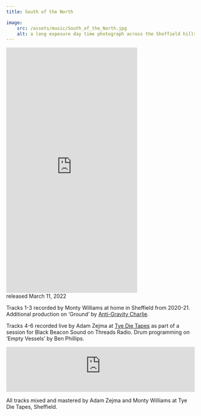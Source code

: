 ```yaml
---
title: South of the North

image:
    src: /assets/music/South_of_the_North.jpg
    alt: a long exposure day time photograph across the Sheffield hills
---
```

<section class = "centered">
<iframe style="border: 0; width: 350px; height: 654px;" src="https://bandcamp.com/EmbeddedPlayer/album=691583680/size=large/bgcol=333333/linkcol=ffffff/transparent=true/" seamless><a href="https://monoworks.bandcamp.com/album/south-of-the-north">South of the North by Mono Works</a></iframe>
</section>
<section class = "narrow" markdown=1>
released March 11, 2022

Tracks 1-3 recorded by Monty Williams at home in Sheffield from 2020-21. Additional production on ‘Ground’ by [Anti-Gravity Charlie][website].

Tracks 4-6 recorded live by Adam Zejma at [Tye Die Tapes][website2] as part of a session for Black Beacon Sound on Threads Radio. Drum programming on ‘Empty Vessels’ by Ben Phillips.

<iframe width="100%" height="120" src="https://player-widget.mixcloud.com/widget/iframe/?hide_cover=1&feed=%2FThreadsRadio%2Fblack-beacon-sound-takeover-w-mono-works-threadssheffield-18-dec-20%2F" frameborder="0" ></iframe>

All tracks mixed and mastered by Adam Zejma and Monty Williams at Tye Die Tapes, Sheffield.

[website]: https://soundcloud.com/charlie-adams-12
[website2]: https://tyedietapes.bandcamp.com/